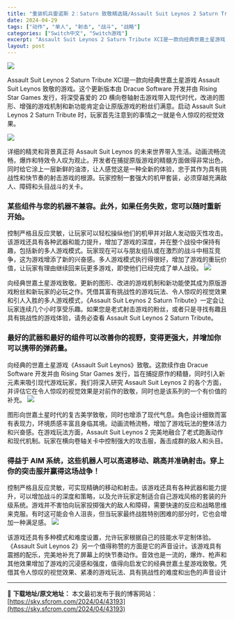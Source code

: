 ```yaml
---
title: "重装机兵雷诺斯 2：Saturn 致敬精选辑/Assault Suit Leynos 2 Saturn Tribute+更新1.02 XCI中文 435M"
date: 2024-04-29
tags: ["动作", "单人", "射击", "战斗", "战略"]
categories: ["Switch中文", "Switch游戏"]
excerpt: "Assault Suit Leynos 2 Saturn Tribute XCI是一款向经典世嘉土星游戏 Assault Suit Leynos 致敬的游戏。这个更新版本由 Dracue Software 开发并由 Rising Star Games 发行，将深受喜爱的 2D 横向卷轴射击游戏带入现&hellip;"
layout: post
---
```


<img class="aligncenter" src="https://sky.sfcrom.com/wp-content/uploads/2024/04/20240429102401-8f6b4.jpeg" />

Assault Suit Leynos 2 Saturn Tribute XCI是一款向经典世嘉土星游戏 Assault Suit Leynos 致敬的游戏。这个更新版本由 Dracue Software 开发并由 Rising Star Games 发行，将深受喜爱的 2D 横向卷轴射击游戏带入现代时代，改进的图形、增强的游戏机制和新功能肯定会让原版游戏的粉丝们满意。启动 Assault Suit Leynos 2 Saturn Tribute 时，玩家首先注意到的事情之一就是令人惊叹的视觉效果。

<img src="https://sky.sfcrom.com/wp-content/uploads/2024/04/20240429102405-68342.jpeg" />

<span>详细的精灵和背景真正将 Assault Suit Leynos 的未来世界带入生活。动画流畅流畅，爆炸和特效令人叹为观止。开发者在捕捉原版游戏的精髓方面做得非常出色，同时给它涂上一层新鲜的油漆，让人感觉这是一种全新的体验，忠于其作为具有挑战性和快节奏的射击游戏的根源。玩家控制一套强大的机甲套装，必须穿越充满敌人、障碍和头目战斗的关卡。</span>
<h3><span>某些组件与您的机器不兼容。此外，如果任务失败，您可以随时重新开始。</span></h3>
<span>控制严格且反应灵敏，让玩家可以轻松操纵他们的机甲并对敌人发动毁灭性攻击。该游戏还具有各种武器和能力提升，增加了游戏的深度，并在整个战役中保持有趣，包括新的多人游戏模式。玩家现在可以与朋友组队或在激烈的战斗中相互竞争，这为游戏增添了新的兴奋感。多人游戏模式执行得很好，增加了游戏的重玩价值，让玩家有理由继续回来玩更多游戏，即使他们已经完成了单人战役。</span>

<img src="https://sky.sfcrom.com/wp-content/uploads/2024/04/20240429102407-93cc6.jpeg" />

<span>向经典世嘉土星游戏致敬。更新的图形、改进的游戏机制和新功能使其成为原版游戏粉丝和新玩家的必玩之作。凭借其富有挑战性的游戏玩法、令人惊叹的视觉效果和引人入胜的多人游戏模式，《Assault Suit Leynos 2 Saturn Tribute》一定会让玩家连续几个小时享受乐趣。如果您是老式射击游戏的粉丝，或者只是寻找有趣且具有挑战性的游戏体验，请务必查看 Assault Suit Leynos 2 Saturn Tribute。</span>
<h3><span>最好的武器和最好的组件可以改善你的视野，变得更强大，并增加你可以携带的弹药量。</span></h3>
<span>向经典的世嘉土星游戏《Assault Suit Leynos》致敬。这款续作由 Dracue Software 开发并由 Rising Star Games 发行，旨在捕捉原作的精髓，同时引入新元素来吸引现代游戏玩家，我们将深入研究 Assault Suit Leynos 2 的各个方面，并评估它在令人惊叹的视觉效果是对前作的致敬，同时也是该系列的一个有价值的补充。</span>

<img src="https://sky.sfcrom.com/wp-content/uploads/2024/04/20240429102409-9f053.jpeg" />

<span>图形向世嘉土星时代的复古美学致敬，同时也增添了现代气息。角色设计细致而富有表现力，环境质感丰富且身临其境。动画流畅流畅，增加了游戏玩法的整体活力和兴奋感。在游戏玩法方面，Assault Suit Leynos 2 完美地融合了老式跑轰动作和现代机制。玩家在横向卷轴关卡中控制强大的攻击服，轰击成群的敌人和头目。</span>
<h3><span>得益于 AIM 系统，这些机器人可以高速移动、跳高并准确射击。穿上你的突击服并赢得这场战争！</span></h3>
<span>控制严格且反应灵敏，可实现精确的移动和射击。该游戏还具有各种武器和能力提升，可以增加战斗的深度和策略，以及允许玩家定制适合自己游戏风格的套装的升级系统。游戏并不害怕向玩家投掷强大的敌人和障碍，需要快速的反应和战略思维来克服。有时这可能会令人沮丧，但当玩家最终战胜特别困难的部分时，它也会增加一种满足感。</span>

<img src="https://sky.sfcrom.com/wp-content/uploads/2024/04/20240429102412-81c67.jpeg" />

该游戏还具有多种模式和难度设置，允许玩家根据自己的技能水平定制体验。 《Assault Suit Leynos 2》另一个值得称赞的方面是它的声音设计。该游戏具有震撼的配乐，完美地补充了屏幕上的快节奏动作。音效也是一流的，爆炸、枪声和其他效果增加了游戏的沉浸感和强度，值得向启发它的经典世嘉土星游戏致敬。凭借其令人惊叹的视觉效果、紧凑的游戏玩法、具有挑战性的难度和出色的声音设计

---
📖 **下载地址/原文地址：** 本文最初发布于我的博客网站：[https://sky.sfcrom.com/2024/04/43193](https://sky.sfcrom.com/2024/04/43193)
